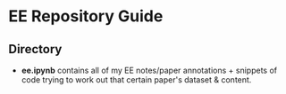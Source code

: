 # EE Repository Guide

## Directory

* **ee.ipynb** contains all of my EE notes/paper annotations + snippets of code trying to work out that certain paper's dataset & content.

